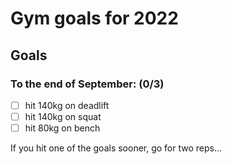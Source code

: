 # Gym goals for 2022

## Goals

###  To the end of September: (0/3)

- [ ] hit 140kg on deadlift
- [ ] hit 140kg on squat
- [ ] hit 80kg on bench

If you hit one of the goals sooner, go for two reps...
